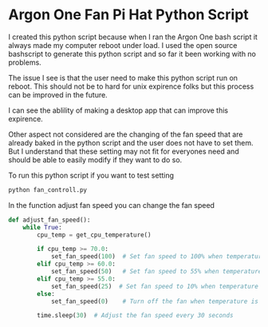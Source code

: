 # Argon One Fan Pi Hat Python Script

I created this python script because when I ran the Argon One bash script it always made my computer reboot under load. I used the open source bashscript to generate this python script and so far it been working with no problems.


The issue I see is that the user need to make this python script run on reboot. This should not be to hard for unix expirence folks but this process can be improved in the future.

I can see the ablility of making a desktop app that can improve this expirence.

Other aspect not considered are the changing of the fan speed that are already baked in the python script and the user does not have to set them. But I understand that these setting may not fit for everyones need and should be able to easily modify if they want to do so.


To run this python script if you want to test setting

```bash
python fan_controll.py
``` 


In the function adjust fan speed you can change the fan speed
```python
def adjust_fan_speed():
    while True:
        cpu_temp = get_cpu_temperature()

        if cpu_temp >= 70.0:
            set_fan_speed(100)  # Set fan speed to 100% when temperature is 65°C or higher
        elif cpu_temp >= 60.0:
            set_fan_speed(50)   # Set fan speed to 55% when temperature is between 60°C and 65°C
        elif cpu_temp >= 55.0:
            set_fan_speed(25)  # Set fan speed to 10% when temperature is between 55°C and 60°C
        else:
            set_fan_speed(0)    # Turn off the fan when temperature is below 45°C

        time.sleep(30)  # Adjust the fan speed every 30 seconds
```

